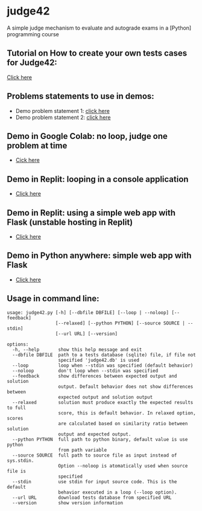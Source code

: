 # judge42

A simple judge mechanism to evaluate and autograde exams in a [Python] programming course

## Tutorial on How to create your own tests cases for Judge42:

[Click here](https://drive.google.com/file/d/1YEJcvnK_aQVuRI3kZmgRip9fTEelRofY/view?usp=drivesdk)

## Problems statements to use in demos:

- Demo problem statement 1: [click here](https://drive.google.com/file/d/1MAAfQFjSs70xd4EeNb0hSpTXa8EJReGD/view?usp=drivesdk)
- Demo problem statement 2: [click here](https://drive.google.com/file/d/1DDrM8AAZQ9W5ovhTYG8P4pdhj-UwojdN/view?usp=drivesdk)

## Demo in Google Colab: no loop, judge one problem at time

- [Cick here](https://colab.research.google.com/drive/1hrunVrsoLIi7HO6cZYb515bvsJgW4jFr?usp=sharing)

## Demo in Replit: looping in a console application

- [Click here](https://replit.com/@JuanFelipeFel49/judge42-demo?v=1)

## Demo in Replit: using a simple web app with Flask (unstable hosting in Replit)

- [Click here](https://replit.com/@JuanFelipeFel49/judge42-flask?v=1)

## Demo in Python anywhere: simple web app with Flask

- [Click here](https://jfmunozf.pythonanywhere.com/)

## Usage in command line:

```
usage: judge42.py [-h] [--dbfile DBFILE] [--loop | --noloop] [--feedback]
                  [--relaxed] [--python PYTHON] [--source SOURCE | --stdin]
                  [--url URL] [--version]

options:
  -h, --help       show this help message and exit
  --dbfile DBFILE  path to a tests database (sqlite) file, if file not
                   specified 'judge42.db' is used
  --loop           loop when --stdin was specified (default behavior)
  --noloop         don't loop when --stdin was specified
  --feedback       show differences between expected output and solution
                   output. Default behavior does not show differences between
                   expected output and solution output
  --relaxed        solution must produce exactly the expected results to full
                   score, this is default behavior. In relaxed option, scores
                   are calculated based on similarity ratio between solution
                   output and expected output.
  --python PYTHON  full path to python binary, default value is use python
                   from path variable
  --source SOURCE  full path to source file as input instead of sys.stdin.
                   Option --noloop is atomatically used when source file is
                   specified
  --stdin          use stdin for input source code. This is the default
                   behavior executed in a loop (--loop option).
  --url URL        download tests database from specified URL
  --version        show version information

```
